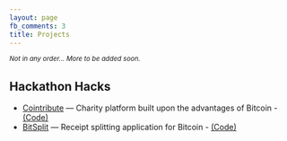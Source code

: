 ```yaml
---
layout: page 
fb_comments: 3
title: Projects
---
```

<!-- Change to layout to dirindex to include projects -->

<small>*Not in any order... More to be added soon.*</small>

## Hackathon Hacks
- [Cointribute](http://intense-escarpment-3682.herokuapp.com) — Charity platform built upon the advantages of Bitcoin - [(Code)](https://github.com/coin-orado/charity)
- [BitSplit](http://bit-split.herokuapp.com) — Receipt splitting application for Bitcoin - [(Code)](https://github.com/dawsonbotsford/bitsplit)

<!--## More hacks -->
